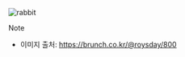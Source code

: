 [//]: # (<div align="center">)
[//]: # (  <img align="top" src="assets/images/joayong_fighting.gif" width="360"/>)
[//]: # (  <img align="top" src="assets/images/joayong_heart.gif" width="360"/>)
[//]: # (</div>)
[//]: # ()
[//]: # (<div align="center">)
[//]: # (  <img align="top" src="assets/images/joayong_angry.gif" width="360"/>)
[//]: # (  <img align="top" src="assets/images/joayong_sad.gif" width="360"/>)
[//]: # (</div>)

![rabbit](/assets/rabbit.gif)

> [!NOTE]
> - 이미지 출처: https://brunch.co.kr/@roysday/800
